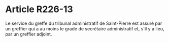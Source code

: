 # Article R226-13

Le service du greffe du tribunal administratif de Saint-Pierre est assuré par un greffier qui a au moins le grade de secrétaire administratif et, s'il y a lieu, par un greffier adjoint.
